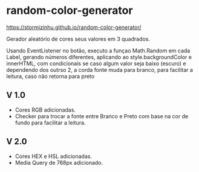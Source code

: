# random-color-generator

https://stormizinhu.github.io/random-color-generator/

Gerador aleatório de cores seus valores em 3 quadrados.

Usando EventListener no botão, executo a funçao Math.Random em cada Label, gerando números diferentes, aplicando ao style.backgroundColor e innerHTML, com condicionais se caso algum valor seja baixo (escuro) e dependendo dos outrso 2, a corda fonte muda para branco, para facilitar a leitura, caso não retorna para preto

## V 1.0
  - Cores RGB adicionadas.
  - Checker para trocar a fonte entre Branco e Preto com base na cor de fundo para facilitar a leitura.
## V 2.0
  - Cores HEX e HSL adicionadas.
  - Media Query de 768px adicionado.
